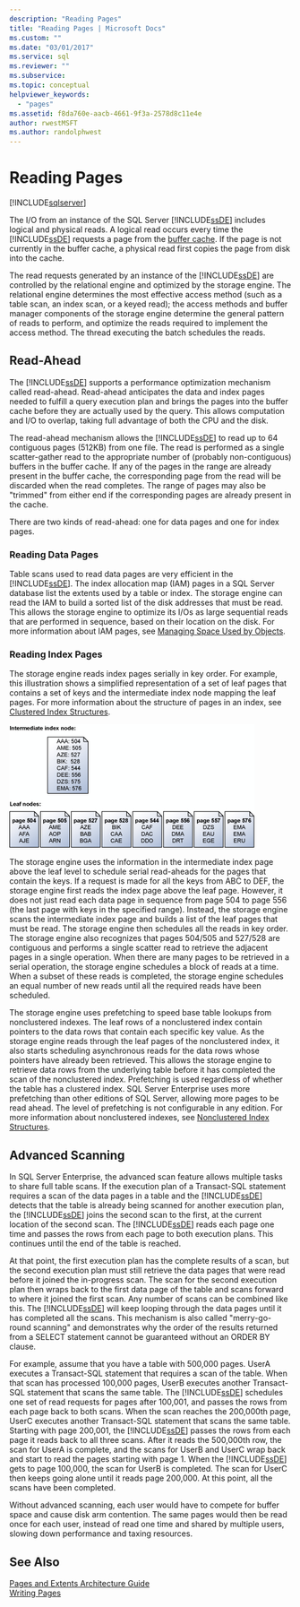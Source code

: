 ```yaml
---
description: "Reading Pages"
title: "Reading Pages | Microsoft Docs"
ms.custom: ""
ms.date: "03/01/2017"
ms.service: sql
ms.reviewer: ""
ms.subservice: 
ms.topic: conceptual
helpviewer_keywords: 
  - "pages"
ms.assetid: f8da760e-aacb-4661-9f3a-2578d8c11e4e
author: rwestMSFT
ms.author: randolphwest
---
```

# Reading Pages
[!INCLUDE[sqlserver](../includes/applies-to-version/sqlserver.md)]

The I/O from an instance of the SQL Server [!INCLUDE[ssDE](../includes/ssde-md.md)] includes logical and physical reads. A logical read occurs every time the [!INCLUDE[ssDE](../includes/ssde-md.md)] requests a page from the [buffer cache](../relational-databases/memory-management-architecture-guide.md). If the page is not currently in the buffer cache, a physical read first copies the page from disk into the cache.

The read requests generated by an instance of the [!INCLUDE[ssDE](../includes/ssde-md.md)] are controlled by the relational engine and optimized by the storage engine. The relational engine determines the most effective access method (such as a table scan, an index scan, or a keyed read); the access methods and buffer manager components of the storage engine determine the general pattern of reads to perform, and optimize the reads required to implement the access method. The thread executing the batch schedules the reads.

## Read-Ahead
The [!INCLUDE[ssDE](../includes/ssde-md.md)] supports a performance optimization mechanism called read-ahead. Read-ahead anticipates the data and index pages needed to fulfill a query execution plan and brings the pages into the buffer cache before they are actually used by the query. This allows computation and I/O to overlap, taking full advantage of both the CPU and the disk. 

The read-ahead mechanism allows the [!INCLUDE[ssDE](../includes/ssde-md.md)] to read up to 64 contiguous pages (512KB) from one file. The read is performed as a single scatter-gather read to the appropriate number of (probably non-contiguous) buffers in the buffer cache. If any of the pages in the range are already present in the buffer cache, the corresponding page from the read will be discarded when the read completes. The range of pages may also be "trimmed" from either end if the corresponding pages are already present in the cache.

There are two kinds of read-ahead: one for data pages and one for index pages.

### Reading Data Pages
Table scans used to read data pages are very efficient in the [!INCLUDE[ssDE](../includes/ssde-md.md)]. The index allocation map (IAM) pages in a SQL Server database list the extents used by a table or index. The storage engine can read the IAM to build a sorted list of the disk addresses that must be read. This allows the storage engine to optimize its I/Os as large sequential reads that are performed in sequence, based on their location on the disk. For more information about IAM pages, see [Managing Space Used by Objects](../relational-databases/pages-and-extents-architecture-guide.md).

### Reading Index Pages
The storage engine reads index pages serially in key order. For example, this illustration shows a simplified representation of a set of leaf pages that contains a set of keys and the intermediate index node mapping the leaf pages. For more information about the structure of pages in an index, see [Clustered Index Structures](../relational-databases/pages-and-extents-architecture-guide.md).

![Reading_Pages](../relational-databases/media/reading-pages.gif)

The storage engine uses the information in the intermediate index page above the leaf level to schedule serial read-aheads for the pages that contain the keys. If a request is made for all the keys from ABC to DEF, the storage engine first reads the index page above the leaf page. However, it does not just read each data page in sequence from page 504 to page 556 (the last page with keys in the specified range). Instead, the storage engine scans the intermediate index page and builds a list of the leaf pages that must be read. The storage engine then schedules all the reads in key order. The storage engine also recognizes that pages 504/505 and 527/528 are contiguous and performs a single scatter read to retrieve the adjacent pages in a single operation. When there are many pages to be retrieved in a serial operation, the storage engine schedules a block of reads at a time. When a subset of these reads is completed, the storage engine schedules an equal number of new reads until all the required reads have been scheduled.

The storage engine uses prefetching to speed base table lookups from nonclustered indexes. The leaf rows of a nonclustered index contain pointers to the data rows that contain each specific key value. As the storage engine reads through the leaf pages of the nonclustered index, it also starts scheduling asynchronous reads for the data rows whose pointers have already been retrieved. This allows the storage engine to retrieve data rows from the underlying table before it has completed the scan of the nonclustered index. Prefetching is used regardless of whether the table has a clustered index. SQL Server Enterprise uses more prefetching than other editions of SQL Server, allowing more pages to be read ahead. The level of prefetching is not configurable in any edition. For more information about nonclustered indexes, see [Nonclustered Index Structures](../relational-databases/pages-and-extents-architecture-guide.md).

## Advanced Scanning
In SQL Server Enterprise, the advanced scan feature allows multiple tasks to share full table scans. If the execution plan of a Transact-SQL statement requires a scan of the data pages in a table and the [!INCLUDE[ssDE](../includes/ssde-md.md)] detects that the table is already being scanned for another execution plan, the [!INCLUDE[ssDE](../includes/ssde-md.md)] joins the second scan to the first, at the current location of the second scan. The [!INCLUDE[ssDE](../includes/ssde-md.md)] reads each page one time and passes the rows from each page to both execution plans. This continues until the end of the table is reached. 

At that point, the first execution plan has the complete results of a scan, but the second execution plan must still retrieve the data pages that were read before it joined the in-progress scan. The scan for the second execution plan then wraps back to the first data page of the table and scans forward to where it joined the first scan. Any number of scans can be combined like this. The [!INCLUDE[ssDE](../includes/ssde-md.md)] will keep looping through the data pages until it has completed all the scans. This mechanism is also called "merry-go-round scanning" and demonstrates why the order of the results returned from a SELECT statement cannot be guaranteed without an ORDER BY clause. 

For example, assume that you have a table with 500,000 pages. UserA executes a Transact-SQL statement that requires a scan of the table. When that scan has processed 100,000 pages, UserB executes another Transact-SQL statement that scans the same table. The [!INCLUDE[ssDE](../includes/ssde-md.md)] schedules one set of read requests for pages after 100,001, and passes the rows from each page back to both scans. When the scan reaches the 200,000th page, UserC executes another Transact-SQL statement that scans the same table. Starting with page 200,001, the [!INCLUDE[ssDE](../includes/ssde-md.md)] passes the rows from each page it reads back to all three scans. After it reads the 500,000th row, the scan for UserA is complete, and the scans for UserB and UserC wrap back and start to read the pages starting with page 1. When the [!INCLUDE[ssDE](../includes/ssde-md.md)] gets to page 100,000, the scan for UserB is completed. The scan for UserC then keeps going alone until it reads page 200,000. At this point, all the scans have been completed. 

Without advanced scanning, each user would have to compete for buffer space and cause disk arm contention. The same pages would then be read once for each user, instead of read one time and shared by multiple users, slowing down performance and taxing resources.

## See Also
[Pages and Extents Architecture Guide](../relational-databases/pages-and-extents-architecture-guide.md)   
 [Writing Pages](../relational-databases/writing-pages.md)
